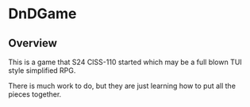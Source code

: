 # DnDGame

## Overview

This is a game that S24 CISS-110 started which may be a full blown TUI style simplified RPG.

There is much work to do, but they are just learning how to put all the pieces together.
